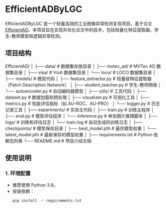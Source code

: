  # EfficientADByLGC

EfficientADByLGC 是一个轻量高效的工业图像异常检测复现项目，基于论文 [EfficientAD](https://arxiv.org/abs/2303.14535)。本项目旨在实现并优化论文中的技术，包括轻量化特征提取器、学生-教师模型和逻辑异常检测。

## 项目结构

EfficientAD/
│
├── data/                # 数据集存放目录
│   ├── mvtec_ad/        # MVTec AD 数据集目录
│   ├── visa/            # VisA 数据集目录
│   └── loco/            # LOCO 数据集目录
│
├── models/              # 模型代码
│   ├── feature_extractor.py  # 轻量级特征提取器（Patch Description Network）
│   ├── student_teacher.py    # 学生-教师网络
│   └── autoencoder.py        # 自动编码器模型
│
├── utils/               # 工具代码
│   ├── dataset.py       # 数据加载和预处理
│   ├── visualizer.py    # 可视化工具
│   ├── metrics.py       # 性能评估指标（如 AU-ROC、AU-PRO）
│   └── logger.py        # 日志记录工具
│
├── experiments/         # 实验主代码
│   ├── train.py         # 训练主程序
│   ├── eval.py          # 模型评估程序
│   └── inference.py     # 单张图片推理脚本
│
├── logs/                # 训练和评估日志
│   └── train.log        # 自动生成的训练日志
│
├── checkpoints/         # 模型保存目录
│   ├── best_model.pth   # 最优模型权重
│   └── latest_model.pth # 最新保存的模型权重
│
├── requirements.txt     # Python 依赖包列表
└── README.md            # 项目介绍文档


## 使用说明

### 1. 环境配置
- 推荐使用 Python 3.9。
- 安装依赖：
  ```bash
  pip install -r requirements.txt

